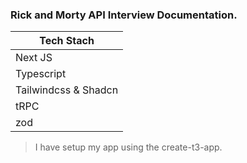 ### Rick and Morty API Interview Documentation.

| Tech Stach | 
| --- |
| Next JS |
| Typescript |
| Tailwindcss & Shadcn |
| tRPC |
| zod |

> I have setup my app using the create-t3-app.

